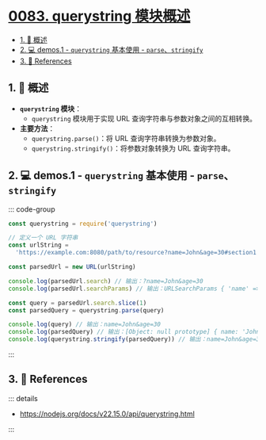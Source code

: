 # [0083. querystring 模块概述](https://github.com/Tdahuyou/TNotes.nodejs/tree/main/notes/0083.%20querystring%20%E6%A8%A1%E5%9D%97%E6%A6%82%E8%BF%B0)

<!-- region:toc -->

- [1. 📒 概述](#1--概述)
- [2. 💻 demos.1 - `querystring` 基本使用 - `parse`、`stringify`](#2--demos1---querystring-基本使用---parsestringify)
- [3. 🔗 References](#3--references)

<!-- endregion:toc -->

## 1. 📒 概述

- **`querystring` 模块**：
  - `querystring` 模块用于实现 URL 查询字符串与参数对象之间的互相转换。
- **主要方法**：
  - `querystring.parse()`：将 URL 查询字符串转换为参数对象。
  - `querystring.stringify()`：将参数对象转换为 URL 查询字符串。

## 2. 💻 demos.1 - `querystring` 基本使用 - `parse`、`stringify`

::: code-group

```js [1.cjs - parse、stringify] {13,17}
const querystring = require('querystring')

// 定义一个 URL 字符串
const urlString =
  'https://example.com:8080/path/to/resource?name=John&age=30#section1'

const parsedUrl = new URL(urlString)

console.log(parsedUrl.search) // 输出：?name=John&age=30
console.log(parsedUrl.searchParams) // 输出：URLSearchParams { 'name' => 'John', 'age' => '30' }

const query = parsedUrl.search.slice(1)
const parsedQuery = querystring.parse(query)

console.log(query) // 输出：name=John&age=30
console.log(parsedQuery) // 输出：[Object: null prototype] { name: 'John', age: '30' }
console.log(querystring.stringify(parsedQuery)) // 输出：name=John&age=30
```

:::

## 3. 🔗 References

::: details

- https://nodejs.org/docs/v22.15.0/api/querystring.html

:::
